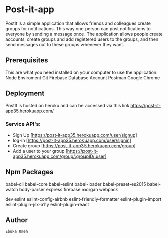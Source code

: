 # Post-it-app
PostIt is a simple application that allows friends and colleagues create groups for notifications. This way one person can post notifications to everyone by sending a message once. The application allows people create accounts, create groups and add registered users to the groups, and then send messages out to these groups whenever they want.


## Prerequisites
This are what you need installed on your computer to use the application:
Node Enviroment 
Git 
Firebase Database Account
Postman
Google Chrome


## Deployment
 PostIt is hosted on heroku and can be accessed via this link
  https://post-it-app35.herokuapp.com/



### Service API's:
  - Sign Up [https://post-it-app35.herokuapp.com/user/signup]
  - log-in [https://post-it-app35.herokuapp.com/user/signin]
  - Create group [https://post-it-app35.herokuapp.com/group]
  - Add a user to your group [https://post-it-app35.herokuapp.com/group/:groupID/:user]


## Npm Packages
   babel-cli
   babel-core
   babel-eslint
   babel-loader
   babel-preset-es2015
   babel-watch
   body-parser
   express
   firebase
   morgan
   webpack
  

  dev
    eslint
    eslint-config-airbnb
    eslint-friendly-formatter
    eslint-plugin-import
    eslint-plugin-jsx-a11y
    eslint-plugin-react
 
## Author
	Ebuka Umeh